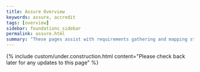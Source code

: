 ```yaml
---
title: Assure Overview
keywords: assure, accredit
tags: [overview]
sidebar: foundations_sidebar
permalink: assure.html
summary: "These pages assist with requirements gathering and mapping stages of a ITK3 Messaging Solution development process."
---
```

{% include custom/under.construction.html content="Please check back later for any updates to this page" %}